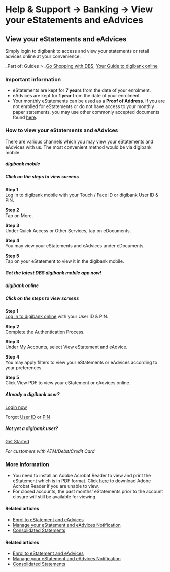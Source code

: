 # Help & Support -> Banking -> View your eStatements and eAdvices

## View your eStatements and eAdvices

Simply login to digibank to access and view your statements or retail advices online at your convenience.

_Part of: Guides > _[Go Shopping with DBS](https://www.dbs.com.sg/personal/support/guide-shopping.html), [Your Guide to digibank online](https://www.dbs.com.sg/personal/support/bank-ibanking-digital-token.html)

  


### Important information

  * eStatements are kept for **7 years** from the date of your enrolment.
  * eAdvices are kept for **1 year** from the date of your enrolment.
  * Your monthly eStatements can be used as a **Proof of Address**. If you are not enrolled for eStatements or do not have access to your monthly paper statements, you may use other commonly accepted documents found [here](https://www.dbs.com.sg/personal/support/bank-account-opening-documents-required.html?pid=sg-dbs-help-support-bank-statements-viewing-estatements#doc-list).



### How to view your eStatements and eAdvices

There are various channels which you may view your eStatements and eAdvices with us. The most convenient method would be via digibank mobile.

#####  digibank mobile

##### **Click on the steps to view screens**

**Step 1**  
Log in to digibank mobile with your Touch / Face ID or digibank User ID & PIN. 

**Step 2**  
Tap on More. 

**Step 3**  
Under Quick Access or Other Services, tap on eDocuments. 

**Step 4**  
You may view your eStatements and eAdvices under eDocuments. 

**Step 5**  
Tap on your eStatement to view it in the digibank mobile. 

##### Get the latest DBS digibank mobile app now!

[](https://itunes.apple.com/us/app/dbs-mobile-banking/id1068403826?mt=8) [](https://play.google.com/store/apps/details?id=com.dbs.sg.dbsmbanking) [](https://appgallery.huawei.com/#/app/C101888471)

#####  digibank online

##### **Click on the steps to view screens**

**Step 1**  
[Log in to digibank online](https://internet-banking.dbs.com.sg/) with your User ID & PIN. 

**Step 2**  
Complete the Authentication Process. 

**Step 3**  
Under My Accounts, select View eStatement and eAdvice. 

**Step 4**  
You may apply filters to view your eStatements or eAdvices according to your preferences. 

**Step 5**  
Click View PDF to view your eStatement or eAdvices online. 

##### Already a digibank user?

[Login now](https://internet-banking.dbs.com.sg/)

Forgot [User ID](https://www.dbs.com.sg/personal/ibanking/ibapl/ib-printuid.html) or [PIN](https://www.dbs.com.sg/personal/ibanking/ibapl/ib-resetpin.html)

##### Not yet a digibank user?

[Get Started](https://www.dbs.com.sg/personal/ibanking/ibapl/ib-apply.html)

_For customers with ATM/Debit/Credit Card_

### More information 

  * You need to install an Adobe Acrobat Reader to view and print the eStatement which is in PDF format. Click [here](https://www.adobe.com/products/acrobat/readstep2.html) to download Adobe Acrobat Reader if you are unable to view.
  * For closed accounts, the past months' eStatements prior to the account closure will still be available for viewing.



#### Related articles

  * [Enrol to eStatement and eAdvices](https://www.dbs.com.sg/personal/support/bank-statements-estatements-enrol.html)
  * [Manage your eStatement and eAdvices Notification](https://www.dbs.com.sg/personal/support/bank-statements-manage-eadvicesestatements-notification.html)
  * [Consolidated Statements](https://www.dbs.com.sg/personal/support/bank-statements-consolidated-statements.html)



#### Related articles

  * [Enrol to eStatement and eAdvices](https://www.dbs.com.sg/personal/support/bank-statements-estatements-enrol.html)
  * [Manage your eStatement and eAdvices Notification](https://www.dbs.com.sg/personal/support/bank-statements-manage-eadvicesestatements-notification.html)
  * [Consolidated Statements](https://www.dbs.com.sg/personal/support/bank-statements-consolidated-statements.html)


